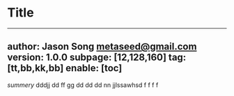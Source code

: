 # Title
---
author: Jason Song <metaseed@gmail.com>
version: 1.0.0
subpage: [12,128,160]
tag: [tt,bb,kk,bb]
enable: [toc]
---
*summery*
dddjj dd ff gg dd dd dd   nn   jjlssawhsd f f f f 